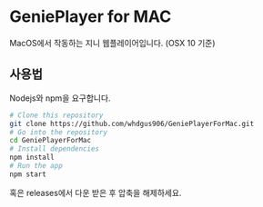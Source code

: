 # GeniePlayer for MAC

MacOS에서 작동하는 지니 웹플레이어입니다. (OSX 10 기준) 


## 사용법

Nodejs와 npm을 요구합니다.

```bash
# Clone this repository
git clone https://github.com/whdgus906/GeniePlayerForMac.git
# Go into the repository
cd GeniePlayerForMac
# Install dependencies
npm install
# Run the app
npm start
```

혹은 releases에서 다운 받은 후 압축을 해제하세요.

